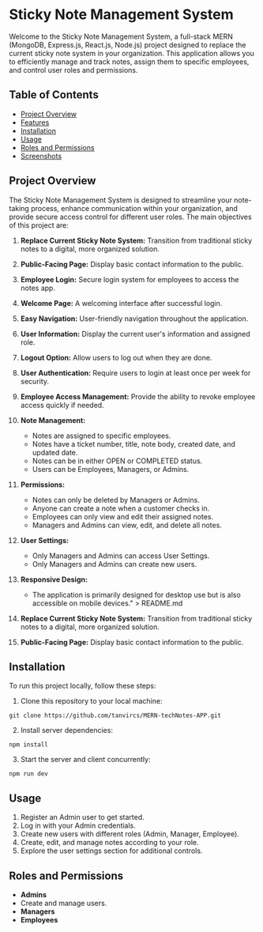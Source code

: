 # Sticky Note Management System

Welcome to the Sticky Note Management System, a full-stack MERN (MongoDB, Express.js, React.js, Node.js) project designed to replace the current sticky note system in your organization. This application allows you to efficiently manage and track notes, assign them to specific employees, and control user roles and permissions.

## Table of Contents

- [Project Overview](#project-overview)
- [Features](#features)
- [Installation](#installation)
- [Usage](#usage)
- [Roles and Permissions](#roles-and-permissions)
- [Screenshots](#screenshots)

## Project Overview

The Sticky Note Management System is designed to streamline your note-taking process, enhance communication within your organization, and provide secure access control for different user roles. The main objectives of this project are:

1. **Replace Current Sticky Note System:** Transition from traditional sticky notes to a digital, more organized solution.

2. **Public-Facing Page:** Display basic contact information to the public.

3. **Employee Login:** Secure login system for employees to access the notes app.

4. **Welcome Page:** A welcoming interface after successful login.

5. **Easy Navigation:** User-friendly navigation throughout the application.

6. **User Information:** Display the current user's information and assigned role.

7. **Logout Option:** Allow users to log out when they are done.

8. **User Authentication:** Require users to login at least once per week for security.

9. **Employee Access Management:** Provide the ability to revoke employee access quickly if needed.

10. **Note Management:**

    - Notes are assigned to specific employees.
    - Notes have a ticket number, title, note body, created date, and updated date.
    - Notes can be in either OPEN or COMPLETED status.
    - Users can be Employees, Managers, or Admins.

11. **Permissions:**

    - Notes can only be deleted by Managers or Admins.
    - Anyone can create a note when a customer checks in.
    - Employees can only view and edit their assigned notes.
    - Managers and Admins can view, edit, and delete all notes.

12. **User Settings:**

    - Only Managers and Admins can access User Settings.
    - Only Managers and Admins can create new users.

13. **Responsive Design:**

    - The application is primarily designed for desktop use but is also accessible on mobile devices." > README.md

14. **Replace Current Sticky Note System:** Transition from traditional sticky notes to a digital, more organized solution.

15. **Public-Facing Page:** Display basic contact information to the public.

## Installation

To run this project locally, follow these steps:

1. Clone this repository to your local machine:

```
git clone https://github.com/tanvircs/MERN-techNotes-APP.git

```

2. Install server dependencies:

```
npm install

```

3. Start the server and client concurrently:

```
npm run dev

```

## Usage

1. Register an Admin user to get started.
2. Log in with your Admin credentials.
3. Create new users with different roles (Admin, Manager, Employee).
4. Create, edit, and manage notes according to your role.
5. Explore the user settings section for additional controls.

## Roles and Permissions

- **Admins**
- Create and manage users.
- **Managers**
- **Employees**
